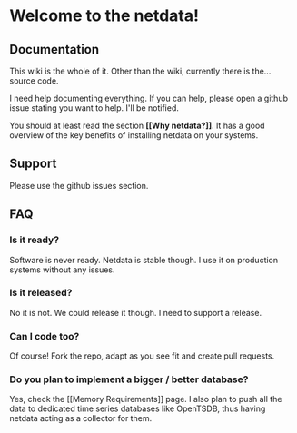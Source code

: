 # Welcome to the netdata!

## Documentation

This wiki is the whole of it. Other than the wiki, currently there is the... source code.

I need help documenting everything. If you can help, please open a github issue stating you want to help. I'll be notified.

You should at least read the section **[[Why netdata?]]**. It has a good overview of the key benefits of installing netdata on your systems.

## Support

Please use the github issues section.

## FAQ

### Is it ready?

Software is never ready. Netdata is stable though. I use it on production systems without any issues.

### Is it released?

No it is not. We could release it though. I need to support a release.

### Can I code too?

Of course! Fork the repo, adapt as you see fit and create pull requests.

### Do you plan to implement a bigger / better database?

Yes, check the [[Memory Requirements]] page. I also plan to push all the data to dedicated time series databases like OpenTSDB, thus having netdata acting as a collector for them.

### 